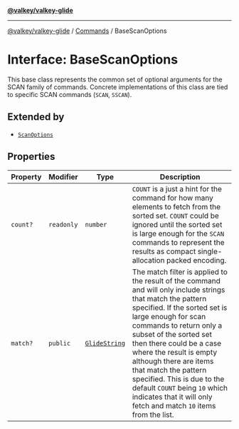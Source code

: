 [**@valkey/valkey-glide**](../../README.md)

***

[@valkey/valkey-glide](../../modules.md) / [Commands](../README.md) / BaseScanOptions

# Interface: BaseScanOptions

This base class represents the common set of optional arguments for the SCAN family of commands.
Concrete implementations of this class are tied to specific SCAN commands (`SCAN`, `SSCAN`).

## Extended by

- [`ScanOptions`](ScanOptions.md)

## Properties

| Property | Modifier | Type | Description |
| ------ | ------ | ------ | ------ |
| <a id="count"></a> `count?` | `readonly` | `number` | `COUNT` is a just a hint for the command for how many elements to fetch from the sorted set. `COUNT` could be ignored until the sorted set is large enough for the `SCAN` commands to represent the results as compact single-allocation packed encoding. |
| <a id="match"></a> `match?` | `public` | [`GlideString`](../../BaseClient/type-aliases/GlideString.md) | The match filter is applied to the result of the command and will only include strings that match the pattern specified. If the sorted set is large enough for scan commands to return only a subset of the sorted set then there could be a case where the result is empty although there are items that match the pattern specified. This is due to the default `COUNT` being `10` which indicates that it will only fetch and match `10` items from the list. |
